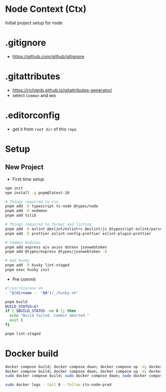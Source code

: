 # Node Context (Ctx)

Initial project setup for node

# .gitignore

- https://github.com/github/gitignore

# .gitattributes

- https://richienb.github.io/gitattributes-generator/
- select `Common` and `Web`

# .editorconfig

- get it from `root dir` of this `repo`

# Setup

## New Project

- First time setup

```sh
npm init
npm install -g pnpm@latest-10

# Things required to run
pnpm add -D typescript ts-node @types/node
pnpm add -D nodemon
pnpm add tslib

# Things required to format and linting
pnpm add -D eslint @eslint/eslintrc @eslint/js @typescript-eslint/parser @typescript-eslint/eslint-plugin
pnpm add -D prettier eslint-config-prettier eslint-plugin-prettier

# Common modules
pnpm add express ajv axios dotenv jsonwebtoken
pnpm add @types/express @types/jsonwebtoken -D

# Add husky
pnpm add -D husky lint-staged
pnpm exec husky init
```

- Pre commit

```sh
#!/usr/bin/env sh
. "$(dirname -- "$0")/_/husky.sh"

pnpm build
BUILD_STATUS=$?
if [ $BUILD_STATUS -ne 0 ]; then
  echo "Build failed. Commit aborted."
  exit 1
fi

pnpm lint-staged
```

# Docker build

```sh
docker compose build; docker compose down; docker compose up -d; docker logs --follow ctx-node-dev
docker compose build; docker compose down; docker compose up -d; docker logs --follow ctx-node-test
sudo docker compose build; sudo docker compose down; sudo docker compose up -d; sudo docker logs --follow ctx-node-prod
```

```sh
sudo docker logs --tail 0 --follow ctx-node-prod
```
